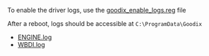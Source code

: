 To enable the driver logs, use the [goodix_enable_logs.reg](goodix_enable_logs.reg) file

After a reboot, logs should be accessible at `C:\ProgramData\Goodix`

+ [ENGINE.log](ENGINE.log)
+ [WBDI.log](WBDI.log)
